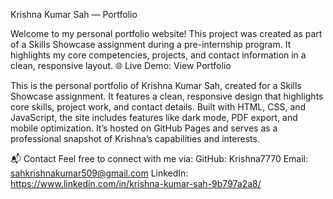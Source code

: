 Krishna Kumar Sah — Portfolio

Welcome to my personal portfolio website! This project was created as part of a Skills Showcase assignment during a pre-internship program. It highlights my core competencies, projects, and contact information in a clean, responsive layout.
🌐 Live Demo: View Portfolio

This is the personal portfolio of Krishna Kumar Sah, created for a Skills Showcase assignment. It features a clean, responsive design that highlights core skills, project work, and contact details. Built with HTML, CSS, and JavaScript, the 
site includes features like dark mode, PDF export, and mobile optimization. It’s hosted on GitHub Pages and serves as a professional snapshot of Krishna’s capabilities and interests.

📬 Contact
Feel free to connect with me via:
GitHub: Krishna7770
Email: sahkrishnakumar509@gmail.com
LinkedIn: https://www.linkedin.com/in/krishna-kumar-sah-9b797a2a8/
